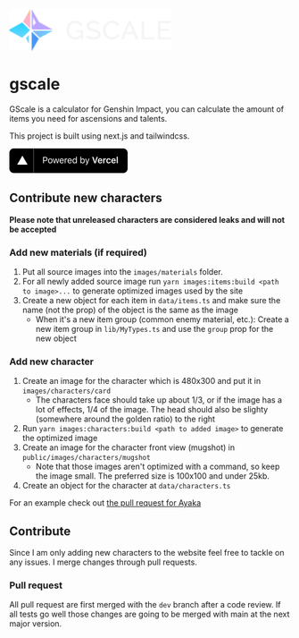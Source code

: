 <img src="./public/images/svg/logo_label_small.svg" height="75">

# gscale

GScale is a calculator for Genshin Impact, you can calculate the amount of items you need for ascensions and talents.

This project is built using next.js and tailwindcss.

<a href="https://vercel.com?utm_source=gscale&utm_campaign=oss">
<img src="./public/images/powered-by-vercel.svg"
	width="212"
	height="44">
</a>

## Contribute new characters

**Please note that unreleased characters are considered leaks and will not be accepted**

### Add new materials (if required)

1. Put all source images into the `images/materials` folder.
2. For all newly added source image run `yarn images:items:build <path to image>...` to generate optimized images used by the site
3. Create a new object for each item in `data/items.ts` and make sure the name (not the prop) of the object is the same as the image
    - When it's a new item group (common enemy material, etc.): Create a new item group in `lib/MyTypes.ts` and use the `group` prop for the new object

### Add new character

1. Create an image for the character which is 480x300 and put it in `images/characters/card`
    - The characters face should take up about 1/3, or if the image has a lot of effects, 1/4 of the image. The head should also be slighty (somewhere around the golden ratio) to the right
2. Run `yarn images:characters:build <path to added image>` to generate the optimized image
3. Create an image for the character front view (mugshot) in `public/images/characters/mugshot`
    - Note that those images aren't optimized with a command, so keep the image small. The preferred size is 100x100 and under 25kb.
4. Create an object for the character at `data/characters.ts`

For an example check out [the pull request for Ayaka](https://github.com/slimetsp/gscale/pull/21)

## Contribute

Since I am only adding new characters to the website feel free to tackle on any issues. I merge changes through pull requests.

### Pull request

All pull request are first merged with the `dev` branch after a code review. If all tests go well those changes are going to be merged with main at the next major version.
